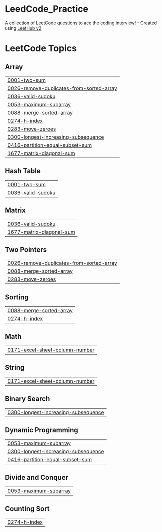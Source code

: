 # LeedCode_Practice
A collection of LeetCode questions to ace the coding interview! - Created using [LeetHub v2](https://github.com/arunbhardwaj/LeetHub-2.0)

<!---LeetCode Topics Start-->
# LeetCode Topics
## Array
|  |
| ------- |
| [0001-two-sum](https://github.com/Boomika003/LeedCode_Practice/tree/master/0001-two-sum) |
| [0026-remove-duplicates-from-sorted-array](https://github.com/Boomika003/LeedCode_Practice/tree/master/0026-remove-duplicates-from-sorted-array) |
| [0036-valid-sudoku](https://github.com/Boomika003/LeedCode_Practice/tree/master/0036-valid-sudoku) |
| [0053-maximum-subarray](https://github.com/Boomika003/LeedCode_Practice/tree/master/0053-maximum-subarray) |
| [0088-merge-sorted-array](https://github.com/Boomika003/LeedCode_Practice/tree/master/0088-merge-sorted-array) |
| [0274-h-index](https://github.com/Boomika003/LeedCode_Practice/tree/master/0274-h-index) |
| [0283-move-zeroes](https://github.com/Boomika003/LeedCode_Practice/tree/master/0283-move-zeroes) |
| [0300-longest-increasing-subsequence](https://github.com/Boomika003/LeedCode_Practice/tree/master/0300-longest-increasing-subsequence) |
| [0416-partition-equal-subset-sum](https://github.com/Boomika003/LeedCode_Practice/tree/master/0416-partition-equal-subset-sum) |
| [1677-matrix-diagonal-sum](https://github.com/Boomika003/LeedCode_Practice/tree/master/1677-matrix-diagonal-sum) |
## Hash Table
|  |
| ------- |
| [0001-two-sum](https://github.com/Boomika003/LeedCode_Practice/tree/master/0001-two-sum) |
| [0036-valid-sudoku](https://github.com/Boomika003/LeedCode_Practice/tree/master/0036-valid-sudoku) |
## Matrix
|  |
| ------- |
| [0036-valid-sudoku](https://github.com/Boomika003/LeedCode_Practice/tree/master/0036-valid-sudoku) |
| [1677-matrix-diagonal-sum](https://github.com/Boomika003/LeedCode_Practice/tree/master/1677-matrix-diagonal-sum) |
## Two Pointers
|  |
| ------- |
| [0026-remove-duplicates-from-sorted-array](https://github.com/Boomika003/LeedCode_Practice/tree/master/0026-remove-duplicates-from-sorted-array) |
| [0088-merge-sorted-array](https://github.com/Boomika003/LeedCode_Practice/tree/master/0088-merge-sorted-array) |
| [0283-move-zeroes](https://github.com/Boomika003/LeedCode_Practice/tree/master/0283-move-zeroes) |
## Sorting
|  |
| ------- |
| [0088-merge-sorted-array](https://github.com/Boomika003/LeedCode_Practice/tree/master/0088-merge-sorted-array) |
| [0274-h-index](https://github.com/Boomika003/LeedCode_Practice/tree/master/0274-h-index) |
## Math
|  |
| ------- |
| [0171-excel-sheet-column-number](https://github.com/Boomika003/LeedCode_Practice/tree/master/0171-excel-sheet-column-number) |
## String
|  |
| ------- |
| [0171-excel-sheet-column-number](https://github.com/Boomika003/LeedCode_Practice/tree/master/0171-excel-sheet-column-number) |
## Binary Search
|  |
| ------- |
| [0300-longest-increasing-subsequence](https://github.com/Boomika003/LeedCode_Practice/tree/master/0300-longest-increasing-subsequence) |
## Dynamic Programming
|  |
| ------- |
| [0053-maximum-subarray](https://github.com/Boomika003/LeedCode_Practice/tree/master/0053-maximum-subarray) |
| [0300-longest-increasing-subsequence](https://github.com/Boomika003/LeedCode_Practice/tree/master/0300-longest-increasing-subsequence) |
| [0416-partition-equal-subset-sum](https://github.com/Boomika003/LeedCode_Practice/tree/master/0416-partition-equal-subset-sum) |
## Divide and Conquer
|  |
| ------- |
| [0053-maximum-subarray](https://github.com/Boomika003/LeedCode_Practice/tree/master/0053-maximum-subarray) |
## Counting Sort
|  |
| ------- |
| [0274-h-index](https://github.com/Boomika003/LeedCode_Practice/tree/master/0274-h-index) |
<!---LeetCode Topics End-->